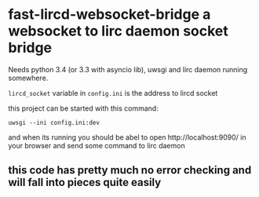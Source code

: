# fast-lircd-websocket-bridge a websocket to lirc daemon socket bridge

Needs python 3.4 (or 3.3 with asyncio lib), uwsgi and lirc daemon running somewhere.

`lircd_socket` variable in `config.ini` is the address to lircd socket

this project can be started with this command:

    uwsgi --ini config.ini:dev
    
and when its running you should be abel to open http://localhost:9090/ in your
browser and send some command to lirc daemon


## this code has pretty much no error checking and will fall into pieces quite easily


